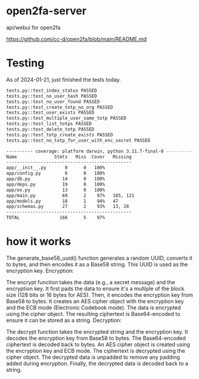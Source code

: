 # open2fa-server

api/webui for open2fa

https://github.com/cc-d/open2fa/blob/main/README.md

# Testing

As of 2024-01-21, just finished the tests today.

```bash
tests.py::test_index_status PASSED
tests.py::test_no_user_hash PASSED
tests.py::test_no_user_found PASSED
tests.py::test_create_totp_no_org PASSED
tests.py::test_user_exists PASSED
tests.py::test_multiple_user_same_totp PASSED
tests.py::test_list_totps PASSED
tests.py::test_delete_totp PASSED
tests.py::test_totp_create_exists PASSED
tests.py::test_no_totp_for_user_with_enc_secret PASSED

---------- coverage: platform darwin, python 3.11.7-final-0 ----------
Name              Stmts   Miss  Cover   Missing
-----------------------------------------------
app/__init__.py       0      0   100%
app/config.py         6      0   100%
app/db.py            14      0   100%
app/deps.py          19      0   100%
app/ex.py            13      0   100%
app/main.py          69      2    97%   105, 121
app/models.py        18      1    94%   47
app/schemas.py       27      2    93%   13, 28
-----------------------------------------------
TOTAL               166      5    97%

```

# how it works

The generate_base58_uuid() function generates a random UUID, converts it to bytes, and then encodes it as a Base58 string. This UUID is used as the encryption key.
Encryption:

The encrypt function takes the data (e.g., a secret message) and the encryption key.
It first pads the data to ensure it's a multiple of the block size (128 bits or 16 bytes for AES).
Then, it encodes the encryption key from Base58 to bytes.
It creates an AES cipher object with the encryption key and the ECB mode (Electronic Codebook mode).
The data is encrypted using the cipher object.
The resulting ciphertext is Base64-encoded to ensure it can be stored as a string.
Decryption:

The decrypt function takes the encrypted string and the encryption key.
It decodes the encryption key from Base58 to bytes.
The Base64-encoded ciphertext is decoded back to bytes.
An AES cipher object is created using the encryption key and ECB mode.
The ciphertext is decrypted using the cipher object.
The decrypted data is unpadded to remove any padding added during encryption.
Finally, the decrypted data is decoded back to a string.
